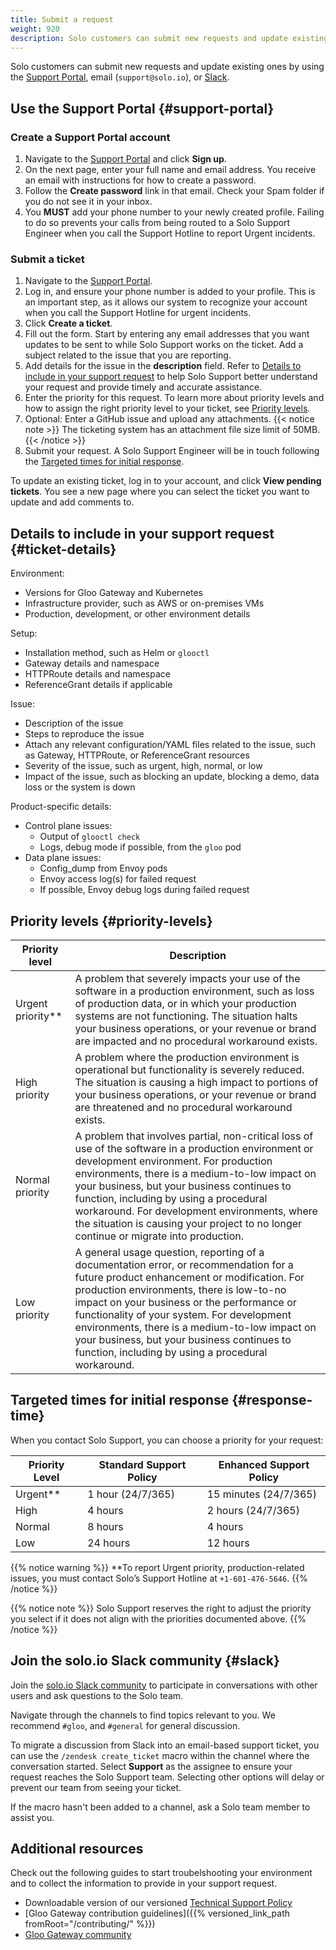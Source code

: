```yaml
---
title: Submit a request
weight: 920
description: Solo customers can submit new requests and update existing ones by using the [Support Portal](#support-portal), email (`support@solo.io`), or [Slack](#slack). 
---
```

Solo customers can submit new requests and update existing ones by using the [Support Portal](#support-portal), email (`support@solo.io`), or [Slack](#slack).
## Use the Support Portal {#support-portal}

### Create a Support Portal account

1. Navigate to the [Support Portal](https://support.solo.io) and click **Sign up**.
2. On the next page, enter your full name and email address. You receive an email with instructions for how to create a password.
3. Follow the **Create password** link in that email. Check your Spam folder if you do not see it in your inbox.
4. You **MUST** add your phone number to your newly created profile. Failing to do so prevents your calls from being routed to a Solo Support Engineer when you call the Support Hotline to report Urgent incidents. 

### Submit a ticket

1. Navigate to the [Support Portal](https://support.solo.io). 
2. Log in, and ensure your phone number is added to your profile. This is an important step, as it allows our system to recognize your account when you call the Support Hotline for urgent incidents.
3. Click **Create a ticket**.
4. Fill out the form. Start by entering any email addresses that you want updates to be sent to while Solo Support works on the ticket. Add a subject related to the issue that you are reporting.
5. Add details for the issue in the **description** field. Refer to [Details to include in your support request](#ticket-details) to help Solo Support better understand your request and provide timely and accurate assistance. 
6. Enter the priority for this request. To learn more about priority levels and how to assign the right priority level to your ticket, see [Priority levels](#priority-levels). 
7. Optional: Enter a GitHub issue and upload any attachments. 
   {{< notice note >}}
   The ticketing system has an attachment file size limit of 50MB.
   {{< /notice >}}
8. Submit your request. A Solo Support Engineer will be in touch following the [Targeted times for initial response](#response-time).

To update an existing ticket, log in to your account, and click **View pending tickets**. You see a new page where you can select the ticket you want to update and add comments to.

## Details to include in your support request {#ticket-details}

Environment:
- Versions for Gloo Gateway and Kubernetes
- Infrastructure provider, such as AWS or on-premises VMs
- Production, development, or other environment details

Setup:
- Installation method, such as Helm or `glooctl`
- Gateway details and namespace
- HTTPRoute details and namespace
- ReferenceGrant details if applicable

<!--
- Management cluster details, such as whether it also runs workloads
- Number of workload clusters
- East-west gateway details and namespace, if you use Gloo Gateway with Gloo Mesh or your own Istio installation
- Federated trust details, such as self-signed certificates or certificates provided by a certificate management provider
- Snapshot of your Gloo management-agent relay connection
-->

Issue:
- Description of the issue
- Steps to reproduce the issue
- Attach any relevant configuration/YAML files related to the issue, such as Gateway, HTTPRoute, or ReferenceGrant resources
- Severity of the issue, such as urgent, high, normal, or low
- Impact of the issue, such as blocking an update, blocking a demo, data loss or the system is down

Product-specific details: 
- Control plane issues: 
  - Output of `glooctl check`
  - Logs, debug mode if possible, from the `gloo` pod
- Data plane issues: 
  - Config_dump from Envoy pods
  - Envoy access log(s) for failed request
  - If possible, Envoy debug logs during failed request

<!--
- **Gloo Mesh and Gloo Mesh Gateway**: 
  - Input and output snapshots
  - Control plane issues:
    - Logs, debug mode if possible, from the management server and relevant agent pods
  - Data plane issues:
    - Config_dump(s) from relevant Envoy(s)
    - Envoy access log(s) for failing requests from relevant Envoy(s)
    - If possible, debug logs from relevant Envoy(s) during a failing request


Istio:
- Installation method: 
  - Gloo IstioLifecycleManager and GatewayLifecycleManager resources
  - Helm
  - Kustomize
  - IstioOperator
-->

## Priority levels {#priority-levels}

|Priority level|Description|
|----------------|--|
|Urgent priority**| A problem that severely impacts your use of the software in a production environment, such as loss of production data, or in which your production systems are not functioning. The situation halts your business operations, or your revenue or brand are impacted and no procedural workaround exists.|
|High priority|A problem where the production environment is operational but functionality is severely reduced. The situation is causing a high impact to portions of your business operations, or your revenue or brand are threatened and no procedural workaround exists.|
|Normal priority| A problem that involves partial, non-critical loss of use of the software in a production environment or development environment. For production environments, there is a medium-to-low impact on your business, but your business continues to function, including by using a procedural workaround. For development environments, where the situation is causing your project to no longer continue or migrate into production.|
|Low priority|A general usage question, reporting of a documentation error, or recommendation for a future product enhancement or modification. For production environments, there is low-to-no impact on your business or the performance or functionality of your system. For development environments, there is a medium-to-low impact on your business, but your business continues to function, including by using a procedural workaround. |

## Targeted times for initial response {#response-time}
  
When you contact Solo Support, you can choose a priority for your request:

|Priority Level|Standard Support Policy|Enhanced Support Policy|
|--|--|--|
|Urgent**|1 hour (24/7/365)|15 minutes (24/7/365)|
|High|4 hours|2 hours (24/7/365)|
|Normal|8 hours|4 hours|
|Low|24 hours|12 hours

{{% notice warning %}}
**To report Urgent priority, production-related issues, you must contact Solo’s Support Hotline at `+1-601-476-5646`. 
{{% /notice %}} 

{{% notice note %}}
Solo Support reserves the right to adjust the priority you select if it does not align with the priorities documented above. 
{{% /notice %}}

## Join the solo.io Slack community {#slack}

Join the [solo.io Slack community](https://soloio.slack.com) to participate in conversations with other users and ask questions to the Solo team. 

Navigate through the channels to find topics relevant to you. We recommend `#gloo`<!--, `#gloo-enterprise`, `#service-mesh-hub` for specific product conversations-->, and `#general` for general discussion.

To migrate a discussion from Slack into an email-based support ticket, you can use the `/zendesk create_ticket` macro within the channel where the conversation started. Select **Support** as the assignee to ensure your request reaches the Solo Support team. Selecting other options will delay or prevent our team from seeing your ticket. 

If the macro hasn't been added to a channel, ask a Solo team member to assist you.


## Additional resources

Check out the following guides to start troubelshooting your environment and to collect the information to provide in your support request. 

- Downloadable version of our versioned [Technical Support Policy](https://legal.solo.io/#technical-support-policy)
- [Gloo Gateway contribution guidelines]({{% versioned_link_path fromRoot="/contributing/" %}})
- [Gloo Gateway community](https://github.com/solo-io/gloo/tree/main)



<!--
- [Communities of Practice repository on GitHub](https://github.com/solo-io/solo-cop)
- [Gloo Gateway troubleshooting guide](https://docs.solo.io/gloo-gateway/latest/troubleshooting/)
- [Gloo Mesh troubleshooting guide](https://docs.solo.io/gloo-mesh-enterprise/latest/troubleshooting/)
-->



